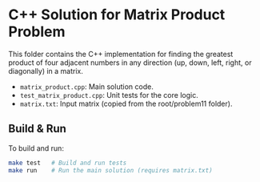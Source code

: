 # C++ Solution for Matrix Product Problem

This folder contains the C++ implementation for finding the greatest product of four adjacent numbers in any direction (up, down, left, right, or diagonally) in a matrix.

- `matrix_product.cpp`: Main solution code.
- `test_matrix_product.cpp`: Unit tests for the core logic.
- `matrix.txt`: Input matrix (copied from the root/problem11 folder).

## Build & Run

To build and run:
```sh
make test   # Build and run tests
make run    # Run the main solution (requires matrix.txt)
```

